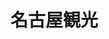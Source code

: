<!DOCTYPE html>
<html>
  <head>
    <meta charset="utf-8">
    <title>フィッシングラボ</title>
  </head>
  <link rel="stylesheet" href="stylesheet.css">
  <body>
    <h1 class="title">名古屋観光</h1>
    <img　src="S__124772358.jpg"></img>
  </body>
</html>
